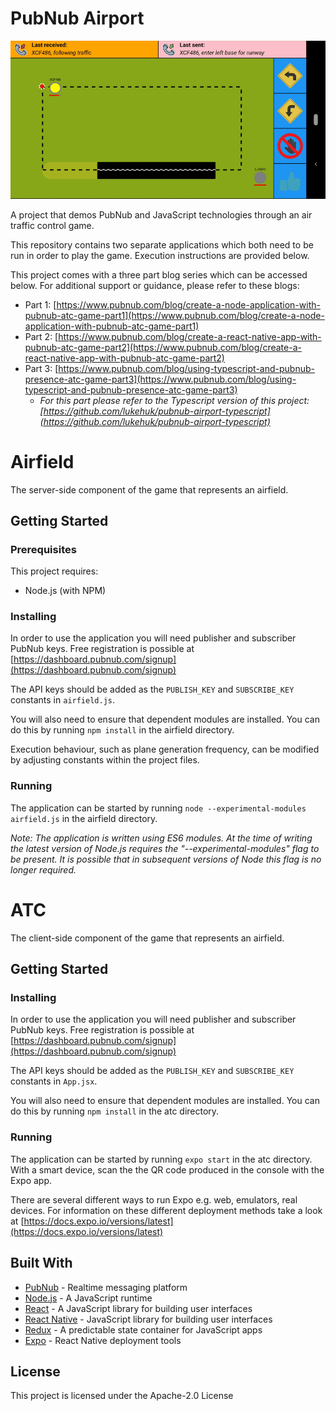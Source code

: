 # PubNub Airport
![React Native Airport Game Screen Recording](./react-native-airport-game-screen-recording.gif "React Native Airport Game Screen Recording")


A project that demos PubNub and JavaScript technologies through an air traffic control game.

This repository contains two separate applications which both need to be run in order to play the game. Execution instructions are provided below.

This project comes with a three part blog series which can be accessed below. For additional support or guidance, please refer to these blogs:
* Part 1: [https://www.pubnub.com/blog/create-a-node-application-with-pubnub-atc-game-part1](https://www.pubnub.com/blog/create-a-node-application-with-pubnub-atc-game-part1)
* Part 2: [https://www.pubnub.com/blog/create-a-react-native-app-with-pubnub-atc-game-part2](https://www.pubnub.com/blog/create-a-react-native-app-with-pubnub-atc-game-part2)
* Part 3: [https://www.pubnub.com/blog/using-typescript-and-pubnub-presence-atc-game-part3](https://www.pubnub.com/blog/using-typescript-and-pubnub-presence-atc-game-part3)
  * _For this part please refer to the Typescript version of this project: [https://github.com/lukehuk/pubnub-airport-typescript](https://github.com/lukehuk/pubnub-airport-typescript)_

# Airfield
The server-side component of the game that represents an airfield.

## Getting Started
### Prerequisites
This project requires:
* Node.js (with NPM)

### Installing
In order to use the application you will need publisher and subscriber PubNub keys. Free registration is possible at [https://dashboard.pubnub.com/signup](https://dashboard.pubnub.com/signup) 

The API keys should be added as the `PUBLISH_KEY` and `SUBSCRIBE_KEY` constants in `airfield.js`.

You will also need to ensure that dependent modules are installed. You can do this by running `npm install` in the airfield directory.

Execution behaviour, such as plane generation frequency, can be modified by adjusting constants within the project files.

### Running
The application can be started by running `node --experimental-modules airfield.js` in the airfield directory.

*Note: The application is written using ES6 modules. At the time of writing the latest version of Node.js requires the "--experimental-modules" flag to be present. It is possible that in subsequent versions of Node this flag is no longer required.* 

# ATC
The client-side component of the game that represents an airfield.

## Getting Started

### Installing
In order to use the application you will need publisher and subscriber PubNub keys. Free registration is possible at [https://dashboard.pubnub.com/signup](https://dashboard.pubnub.com/signup) 

The API keys should be added as the `PUBLISH_KEY` and `SUBSCRIBE_KEY` constants in `App.jsx`.

You will also need to ensure that dependent modules are installed. You can do this by running `npm install` in the atc directory.

### Running
The application can be started by running `expo start` in the atc directory. With a smart device, scan the the QR code produced in the console with the Expo app.

There are several different ways to run Expo e.g. web, emulators, real devices. For information on these different deployment methods take a look at [https://docs.expo.io/versions/latest](https://docs.expo.io/versions/latest)

## Built With
* [PubNub](https://www.pubnub.com/) - Realtime messaging platform 
* [Node.js](https://nodejs.org/) - A JavaScript runtime
* [React](https://reactjs.org/) - A JavaScript library for building user interfaces
* [React Native](https://facebook.github.io/react-native) - JavaScript library for building user interfaces 
* [Redux](https://redux.js.org/introduction/getting-started) - A predictable state container for JavaScript apps
* [Expo](https://expo.io) - React Native deployment tools

## License
This project is licensed under the Apache-2.0 License